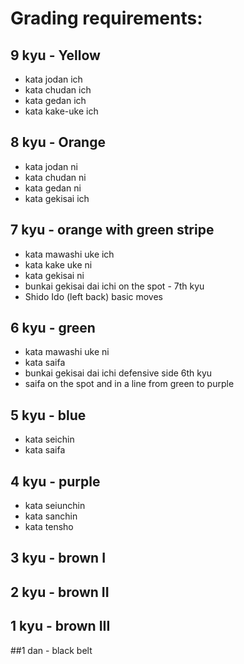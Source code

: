 # Grading requirements:
## 9 kyu  - Yellow
- kata jodan ich
- kata chudan ich
- kata gedan ich
- kata kake-uke ich

## 8 kyu  - Orange 
- kata jodan  ni
- kata chudan ni
- kata gedan  ni
- kata gekisai ich

## 7 kyu  - orange with green stripe
- kata mawashi uke ich
- kata kake uke ni
- kata gekisai ni
- bunkai gekisai dai ichi on the spot - 7th kyu
- Shido Ido (left back) basic moves

## 6 kyu  - green
- kata mawashi uke ni
- kata saifa
- bunkai gekisai dai ichi defensive side 6th kyu
- saifa on the spot and in a line from green to purple

## 5 kyu  - blue
- kata seichin
- kata saifa

## 4 kyu  - purple
- kata seiunchin
- kata sanchin
- kata tensho

## 3 kyu  - brown I
## 2 kyu  - brown II
## 1 kyu  - brown III
##1 dan  - black belt
